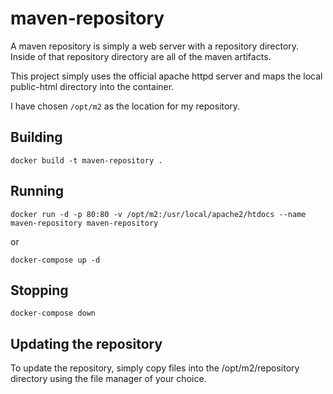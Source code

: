 # maven-repository

A maven repository is simply a web server with a repository directory.  Inside of that repository directory are all of the maven artifacts.

This project simply uses the official apache httpd server and maps the local public-html directory into the container.

I have chosen `/opt/m2` as the location for my repository.

## Building

```
docker build -t maven-repository .
```

## Running

```
docker run -d -p 80:80 -v /opt/m2:/usr/local/apache2/htdocs --name maven-repository maven-repository
```

or

```
docker-compose up -d
```

## Stopping

```
docker-compose down
```

## Updating the repository

To update the repository, simply copy files into the /opt/m2/repository directory using the file manager of your choice.
